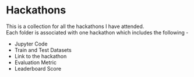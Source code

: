 # Hackathons

This is a collection for all the hackathons I have attended.  
Each folder is associated with one hackathon which includes the following -  
* Jupyter Code  
* Train and Test Datasets
* Link to the hackathon  
* Evaluation Metric  
* Leaderboard Score
